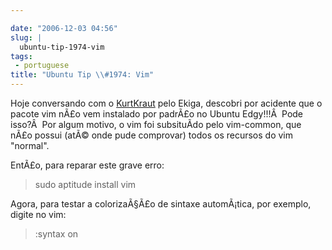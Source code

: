 ```yaml
---

date: "2006-12-03 04:56"
slug: |
  ubuntu-tip-1974-vim
tags:
 - portuguese
title: "Ubuntu Tip \\#1974: Vim"
---
```


Hoje conversando com o [KurtKraut](http://kurtkraut.wordpress.com/) pelo
Ekiga, descobri por acidente que o pacote vim nÃ£o vem instalado por
padrÃ£o no Ubuntu Edgy!!!Â  Pode isso?Â  Por algum motivo, o vim foi
subsituÃ­do pelo vim-common, que nÃ£o possui (atÃ© onde pude comprovar)
todos os recursos do vim "normal".

EntÃ£o, para reparar este grave erro:

> sudo aptitude install vim

Agora, para testar a colorizaÃ§Ã£o de sintaxe automÃ¡tica, por exemplo,
digite no vim:

> :syntax on
